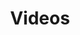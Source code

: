 ---
title: "Videos"
description: "Educational content and community updates about BitcoinZ"
layout: videos
videos:
  - id: "uXikYzel8hc"
    title: "What is BitcoinZ? by VoskCoin"
    description: "An informative overview of BitcoinZ and its key features, presented by VoskCoin."
    author: "VoskCoin"
    date: "7 years ago"
    tags: ["overview", "introduction"]

  - id: "7pBu9BeL85g"
    title: "How to mine BITCOINZ with your PC"
    description: "Learn how to start mining cryptocurrencies in less than 5 minutes! A beginner-friendly guide to mining BitcoinZ."
    author: "BitcoinZ Community"
    date: "3 years ago"
    tags: ["mining", "tutorial"]

  - id: "Z_I8ZZ9zMV4"
    title: "Is Bitcoin Z a Scam? by Ryan Matta - A Response"
    description: "A discussion about BitcoinZ's decentralized nature and transparent, community-driven approach."
    author: "Ryan Matta"
    date: "Recent"
    tags: ["discussion", "community"]
---